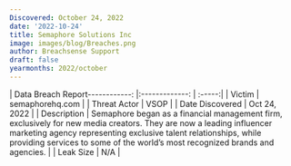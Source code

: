 ```yaml
---
Discovered: October 24, 2022
date: '2022-10-24'
title: Semaphore Solutions Inc
image: images/blog/Breaches.png
author: Breachsense Support
draft: false
yearmonths: 2022/october
---
```


| Data Breach Report------------:     |:-------------:    | :-----:|
| Victim      | semaphorehq.com      | 
| Threat Actor      | VSOP      | 
| Date Discovered      | Oct 24, 2022      | 
| Description      | Semaphore began as a financial management firm, exclusively for new media creators. They are now a leading influencer marketing agency representing exclusive talent relationships, while providing services to some of the world’s most recognized brands and agencies.      | 
| Leak Size      | N/A      | 


